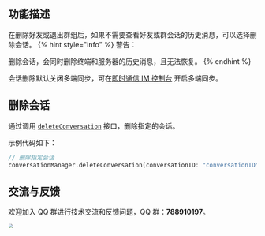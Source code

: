 ## 功能描述
在删除好友或退出群组后，如果不需要查看好友或群会话的历史消息，可以选择删除会话。
{% hint style="info" %}
警告：

删除会话，会同时删除终端和服务器的历史消息，且无法恢复。
{% endhint %}

会话删除默认关闭多端同步，可在[即时通信 IM 控制台](https://console.cloud.tencent.com/im-detail/login-message) 开启多端同步。


## 删除会话
通过调用 [`deleteConversation`](../../../api/v2timconversationmanager/deleteconversation.md) 接口，删除指定的会话。

示例代码如下：


```dart
// 删除指定会话
conversationManager.deleteConversation(conversationID: "conversationID");
```


## 交流与反馈

欢迎加入 QQ 群进行技术交流和反馈问题，QQ 群：**788910197**。

<img style="width: 200px; max-width: inherit; zoom: 50%;" src="https://qcloudimg.tencent-cloud.cn/raw/f351a1640d265047db85ffab1cd086a7.png" />

